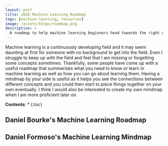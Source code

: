 ```yaml
---
layout: post
title: 2020 Machine Learning Roadmap
tags: [machine-learning, resources]
image: /assets/blogs/roadmap.png
description: >
  A roadmap to help machine learning beginners head towards the right direction.
---
```


Machine learning is a continuously developing field and it may seem daunting at first for someone with no background to get into the field. Even I struggle to keep up with the field and feel that I am missing or forgetting some concepts sometimes. Thankfully, some people have come up with a useful roadmap that summarizes what you need to know or learn in machine learning as well as how you can go about learning them. Having a mindmap by your side is useful as it helps you see the connections between different concepts and you could then start to piece things together on your own eventually. I think I would also be interested to create my own mindmap when I am more proficient later on.

**Contents**:
* 
{:toc}

## Daniel Bourke's Machine Learning Roadmap


## Daniel Formoso's Machine Learning Mindmap